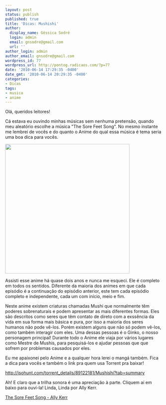 ```yaml
---
layout: post
status: publish
published: true
title: 'Dicas: Mushishi'
author:
  display_name: Géssica Sodré
  login: admin
  email: gnsodre@gmail.com
  url: ''
author_login: admin
author_email: gnsodre@gmail.com
wordpress_id: 77
wordpress_url: http://pontog.radicaos.com/?p=77
date: '2010-06-14 17:29:35 -0400'
date_gmt: '2010-06-14 20:29:35 -0400'
categories:
- Dicas
tags:
- musica
- anime
---
```

<p>Olá, queridos leitores!</p>
<p>Cá estava eu ouvindo minhas músicas sem nenhuma pretensão, quando meu aleatório escolhe a música "The Sore Feet Song". No mesmo instante me lembrei de vocês e do quanto o Anime do qual essa música é tema seria uma boa dica para vocês.</p>
<p><a href="http://miscelanya.files.wordpress.com/2009/03/mushishi_artbook.jpg"><img class="aligncenter" title="Mushishi" src="http://miscelanya.files.wordpress.com/2009/03/mushishi_artbook.jpg" alt="" width="400" height="417" /></a></p>
<p>Assisti esse anime há quase dois anos e nunca me esqueci. Ele é completo em todos os sentidos. Diferente da maioria dos animes em que cada episódio é a continuação do episódio anterior, este tem cada episódio completo e independente, cada um com início, meio e fim.</p>
<p>Neste anime existem criaturas chamadas Mushi que normalmente têm poderes sobrenaturais e podem apresentar as mais diferentes formas. Eles são descritos como seres que têm contato de direto com a exssência da vida em sua forma mais básica e pura, por isso a maioria dos seres humanos não pode vê-los. Porém existem alguns que não só podem vê-los, como também interagir com eles. Uma dessas pessoas é o Ginko, o nosso personagem principal! Durante todo o Anime ele viaja por vários lugares como Mestre de Mushis, para pesquisá-los e ajudar pessoas que que sofrem por problemas causados por eles.</p>
<p>Eu me apaixonei pelo Anime e a qualquer hora lerei o mangá também. Fica a dica para vocês e também o link pra quem usa Torrent pra baixar!</p>
<p><a title="Mushishi Download - Torrent" href="http://isohunt.com/torrent_details/89122181/Mushishi?tab=summary" target="_blank">http://isohunt.com/torrent_details/89122181/Mushishi?tab=summary</a></p>
<p>Ah! E claro que a trilha sonora é uma apreciação à parte. Cliquem aí em baixo para ouví-la! Linda, Linda por Ally Kerr.</p>
<p><a href="http://pontog.radicaos.com/wp-content/uploads/2010/06/01-The-Sore-Feet-Song.mp3">The Sore Feet Song - Ally Kerr</a></p>
